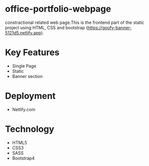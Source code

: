 # office-portfolio-webpage
constractional related web page.This is the frontend part of the static project using HTML, CSS and bootstrap (https://goofy-banner-5121d5.netlify.app).
# Key Features
* Single Page
* Static
* Banner section
# Deployment
* Netlify.com
# Technology
* HTML5
* CSS3
* SASS
* Bootstrap4

